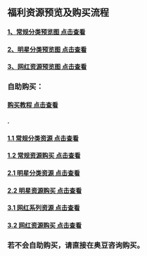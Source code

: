 ## 福利资源预览及购买流程

#### [1、常规分类预览图 点击查看](http://t.cn/Rr83Gm1)
#### [2、明星分类预览图 点击查看](http://t.cn/Rr83xvz)
#### [3、网红资源预览图 点击查看](http://t.cn/Rr83SCY)

### 自助购买：
#### [购买教程 点击查看](http://t.cn/Rr9TkSX)
####  .
#### [1.1 常规分类资源 点击查看](https://pan.baidu.com/s/1csVBGDcM6KWLFZobRlGHmg)
#### [1.2 常规资源购买 点击查看](http://www.junfaka.com/cay/798FEE2F87A601C6)

#### [2.1 明星分类资源 点击查看](https://pan.baidu.com/s/1KNqQYV-bRUQASvylI7Awig)
#### [2.2 明星资源购买 点击查看](http://www.junfaka.com/cay/12BF376DF09DC570)

#### [3.1 网红系列资源 点击查看](https://pan.baidu.com/s/1u8HjfxkUPQh0NYINV0lMHA)
#### [3.2 网红资源购买 点击查看](http://www.junfaka.com/cay/DF55F6FC4A692FD3)

### 若不会自助购买，请直接在奥豆咨询购买。
